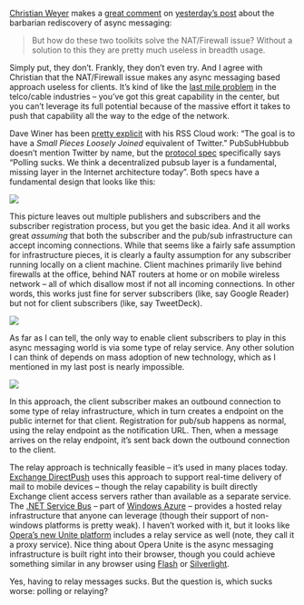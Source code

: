 [Christian Weyer](http://blogs.thinktecture.com/cweyer) makes a [great
comment](http://devhawk.net/CommentView,guid,ebed9385-833f-4ef9-8a32-931162f742a1.aspx#commentstart)
on [yesterday’s
post](http://devhawk.net/2009/08/26/async-messaging-and-the-barbarian-hordes/)
about the barbarian rediscovery of async messaging:

> But how do these two toolkits solve the NAT/Firewall issue? Without a
> solution to this they are pretty much useless in breadth usage.

Simply put, they don’t. Frankly, they don’t even try. And I agree with
Christian that the NAT/Firewall issue makes any async messaging based
approach useless for clients. It’s kind of like the [last mile
problem](http://en.wikipedia.org/wiki/Last_mile) in the telco/cable
industries – you’ve got this great capability in the center, but you
can’t leverage its full potential because of the massive effort it takes
to push that capability all the way to the edge of the network.

Dave Winer has been [pretty
explicit](http://www.scripting.com/stories/2009/07/17/thisIsNotAnEarthshakingAnn.html)
with his RSS Cloud work: “The goal is to have a *Small Pieces Loosely
Joined* equivalent of Twitter.” PubSubHubbub doesn’t mention Twitter by
name, but the [protocol
spec](http://pubsubhubbub.googlecode.com/svn/trunk/pubsubhubbub-core-0.1.html)
specifically says “Polling sucks. We think a decentralized pubsub layer
is a fundamental, missing layer in the Internet architecture today”.
Both specs have a fundamental design that looks like this:

![](http://image.devhawk.net/blog-content/20090827-1108-the-last-mile-of-the-internet/image_3.png)

This picture leaves out multiple publishers and subscribers and the
subscriber registration process, but you get the basic idea. And it all
works great *assuming* that both the subscriber and the pub/sub
infrastructure can accept incoming connections. While that seems like a
fairly safe assumption for infrastructure pieces, it is clearly a faulty
assumption for any subscriber running locally on a client machine.
Client machines primarily live behind firewalls at the office, behind
NAT routers at home or on mobile wireless network – all of which
disallow most if not all incoming connections. In other words, this
works just fine for server subscribers (like, say Google Reader) but not
for client subscribers (like, say TweetDeck).

![](http://image.devhawk.net/blog-content/20090827-1108-the-last-mile-of-the-internet/image_17.png)

As far as I can tell, the only way to enable client subscribers to play
in this async messaging world is via some type of relay service. Any
other solution I can think of depends on mass adoption of new
technology, which as I mentioned in my last post is nearly impossible.

![](http://image.devhawk.net/blog-content/20090827-1108-the-last-mile-of-the-internet/image_20.png)

In this approach, the client subscriber makes an outbound connection to
some type of relay infrastructure, which in turn creates a endpoint on
the public internet for that client. Registration for pub/sub happens as
normal, using the relay endpoint as the notification URL. Then, when a
message arrives on the relay endpoint, it’s sent back down the outbound
connection to the client.

The relay approach is technically feasible – it’s used in many places
today. [Exchange
DirectPush](http://technet.microsoft.com/en-us/library/aa997252.aspx)
uses this approach to support real-time delivery of mail to mobile
devices – though the relay capability is built directly Exchange client
access servers rather than available as a separate service. The [.NET
Service Bus](http://www.microsoft.com/azure/servicebus.mspx) – part of
[Windows Azure](http://www.microsoft.com/azure) – provides a hosted
relay infrastructure that anyone can leverage (though their support of
non-windows platforms is pretty weak). I haven’t worked with it, but it
looks like [Opera’s new Unite
platform](http://dev.opera.com/articles/view/opera-unite-developer-primer/)
includes a relay service as well (note, they call it a proxy service).
Nice thing about Opera Unite is the async messaging infrastructure is
built right into their browser, though you could achieve something
similar in any browser using
[Flash](http://livedocs.adobe.com/flash/9.0/ActionScriptLangRefV3/flash/net/Socket.html)
or
[Silverlight](http://msdn.microsoft.com/en-us/library/cc296248(VS.95).aspx).

Yes, having to relay messages sucks. But the question is, which sucks
worse: polling or relaying?
